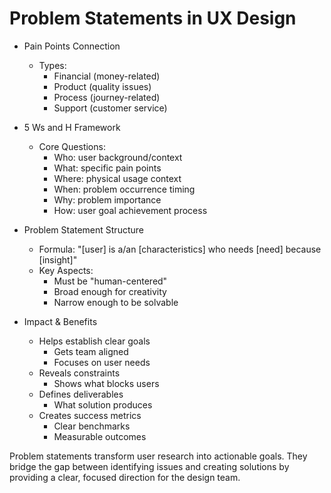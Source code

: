 # Problem Statements in UX Design

* Pain Points Connection
   * Types:
       - Financial (money-related)
       - Product (quality issues)
       - Process (journey-related)
       - Support (customer service)

* 5 Ws and H Framework
   * Core Questions:
       - Who: user background/context
       - What: specific pain points
       - Where: physical usage context
       - When: problem occurrence timing
       - Why: problem importance
       - How: user goal achievement process

* Problem Statement Structure
   * Formula: "[user] is a/an [characteristics] who needs [need] because [insight]"
   * Key Aspects:
       - Must be "human-centered"
       - Broad enough for creativity
       - Narrow enough to be solvable

* Impact & Benefits
   * Helps establish clear goals
       - Gets team aligned
       - Focuses on user needs
   * Reveals constraints
       - Shows what blocks users
   * Defines deliverables
       - What solution produces
   * Creates success metrics
       - Clear benchmarks
       - Measurable outcomes

Problem statements transform user research into actionable goals. They bridge the gap between identifying issues and creating solutions by providing a clear, focused direction for the design team.
